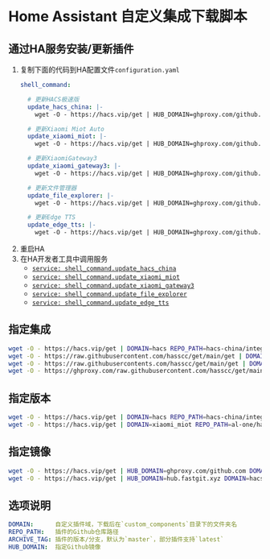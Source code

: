 # Home Assistant 自定义集成下载脚本

<a name="shell_command"></a>
## 通过HA服务安装/更新插件

1. 复制下面的代码到HA配置文件`configuration.yaml`
    ```yaml
    shell_command:

      # 更新HACS极速版
      update_hacs_china: |-
        wget -O - https://hacs.vip/get | HUB_DOMAIN=ghproxy.com/github.com DOMAIN=hacs REPO_PATH=hacs-china/integration ARCHIVE_TAG=latest bash -

      # 更新Xiaomi Miot Auto
      update_xiaomi_miot: |-
        wget -O - https://hacs.vip/get | HUB_DOMAIN=ghproxy.com/github.com DOMAIN=xiaomi_miot REPO_PATH=al-one/hass-xiaomi-miot ARCHIVE_TAG=latest bash -

      # 更新XiaomiGateway3
      update_xiaomi_gateway3: |-
        wget -O - https://hacs.vip/get | HUB_DOMAIN=ghproxy.com/github.com DOMAIN=xiaomi_gateway3 REPO_PATH=AlexxIT/XiaomiGateway3 ARCHIVE_TAG=master bash -

      # 更新文件管理器
      update_file_explorer: |-
        wget -O - https://hacs.vip/get | HUB_DOMAIN=ghproxy.com/github.com DOMAIN=ha_file_explorer REPO_PATH=shaonianzhentan/ha_file_explorer ARCHIVE_TAG=master bash -

      # 更新Edge TTS
      update_edge_tts: |-
        wget -O - https://hacs.vip/get | HUB_DOMAIN=ghproxy.com/github.com DOMAIN=edge_tts REPO_PATH=hasscc/hass-edge-tts ARCHIVE_TAG=main bash -
    ```
2. 重启HA
3. 在HA开发者工具中调用服务
   - [`service: shell_command.update_hacs_china`](https://my.home-assistant.io/redirect/developer_call_service/?service=shell_command.update_hacs_china)
   - [`service: shell_command.update_xiaomi_miot`](https://my.home-assistant.io/redirect/developer_call_service/?service=shell_command.update_xiaomi_miot)
   - [`service: shell_command.update_xiaomi_gateway3`](https://my.home-assistant.io/redirect/developer_call_service/?service=shell_command.update_xiaomi_gateway3)
   - [`service: shell_command.update_file_explorer`](https://my.home-assistant.io/redirect/developer_call_service/?service=shell_command.update_file_explorer)
   - [`service: shell_command.update_edge_tts`](https://my.home-assistant.io/redirect/developer_call_service/?service=shell_command.update_edge_tts)

## 指定集成

```bash
wget -O - https://hacs.vip/get | DOMAIN=hacs REPO_PATH=hacs-china/integration ARCHIVE_TAG=china bash -
wget -O - https://raw.githubusercontent.com/hasscc/get/main/get | DOMAIN=hacs REPO_PATH=hacs-china/integration ARCHIVE_TAG=china bash -
wget -O - https://raw.githubusercontents.com/hasscc/get/main/get | DOMAIN=hacs REPO_PATH=hacs-china/integration ARCHIVE_TAG=china bash -
wget -O - https://ghproxy.com/raw.githubusercontent.com/hasscc/get/main/get | DOMAIN=hacs REPO_PATH=hacs-china/integration ARCHIVE_TAG=china bash -
```

## 指定版本

```bash
wget -O - https://hacs.vip/get | DOMAIN=hacs REPO_PATH=hacs-china/integration ARCHIVE_TAG=v1.0.0 bash -
wget -O - https://hacs.vip/get | DOMAIN=xiaomi_miot REPO_PATH=al-one/hass-xiaomi-miot ARCHIVE_TAG=master bash -
```

## 指定镜像

```bash
wget -O - https://hacs.vip/get | HUB_DOMAIN=ghproxy.com/github.com DOMAIN=hacs REPO_PATH=hacs-china/integration ARCHIVE_TAG=china bash -
wget -O - https://hacs.vip/get | HUB_DOMAIN=hub.fastgit.xyz DOMAIN=hacs REPO_PATH=hacs-china/integration bash -
```

## 选项说明

```yaml
DOMAIN:      自定义插件域，下载后在`custom_components`目录下的文件夹名
REPO_PATH:   插件的Github仓库路径
ARCHIVE_TAG: 插件的版本/分支，默认为`master`，部分插件支持`latest`
HUB_DOMAIN:  指定Github镜像
```
